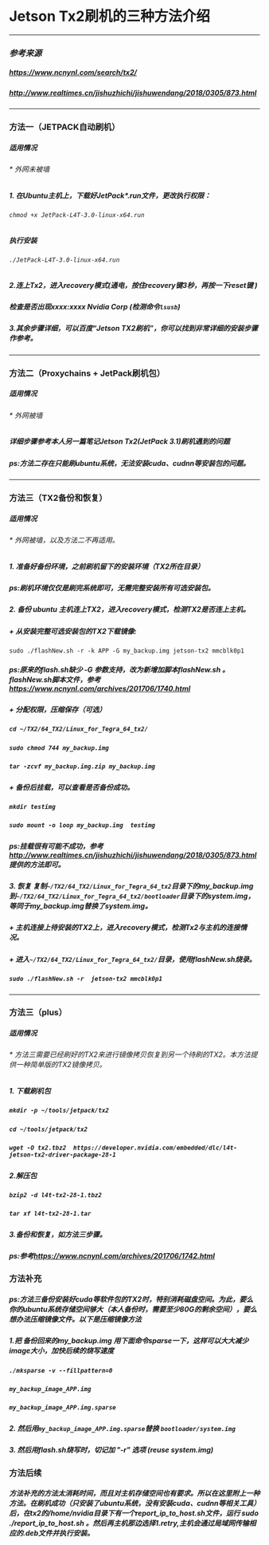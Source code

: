 # Jetson Tx2刷机的三种方法介绍

***

###  *参考来源*

##### <https://www.ncnynl.com/search/tx2/>

##### <http://www.realtimes.cn/jishuzhichi/jishuwendang/2018/0305/873.html>

***

### 方法一（JETPACK自动刷机）

##### 适用情况

###### \* 外网未被墙

##### 1. 在Ubuntu主机上，下载好JetPack*.run文件，更改执行权限：

###### `chmod +x JetPack-L4T-3.0-linux-x64.run`

##### 执行安装

###### `./JetPack-L4T-3.0-linux-x64.run`

#####  2.连上Tx2，进入recovery模式(通电，按住recovery键3秒，再按一下reset键 )

#####  检查是否出现xxxx:xxxx Nvidia Corp (检测命令`lsusb`)

##### 3.其余步骤详细，可以百度“Jetson TX2刷机”，你可以找到非常详细的安装步骤作参考。

***

### 方法二（Proxychains + JetPack刷机包）

##### 适用情况

###### \* 外网被墙

##### 详细步骤参考本人另一篇笔记*Jetson Tx2(JetPack 3.1)刷机遇到的问题*

##### ps:方法二存在只能刷ubuntu系统，无法安装cuda、cudnn等安装包的问题。

***

### 方法三（TX2备份和恢复）

##### 适用情况

###### \* 外网被墙，以及方法二不再适用。

##### 1. 准备好备份环境，之前刷机留下的安装环境（TX2所在目录）

##### ps:刷机环境仅仅是刷完系统即可，无需完整安装所有可选安装包。

##### 2. *备份* ubuntu 主机连上TX2，进入recovery模式，检测TX2是否连上主机。

##### \+ 从安装完整可选安装包的TX2下载镜像:

`sudo ./flashNew.sh -r -k APP -G my_backup.img jetson-tx2 mmcblk0p1`

##### ps:原来的flash.sh缺少 -G 参数支持，改为新增加脚本flashNew.sh 。flashNew.sh脚本文件，参考<https://www.ncnynl.com/archives/201706/1740.html>

##### \+ 分配权限，压缩保存（可选）

##### `cd ~/TX2/64_TX2/Linux_for_Tegra_64_tx2/ `

#####  `sudo chmod 744 my_backup.img`

##### `tar -zcvf my_backup.img.zip my_backup.img`

##### \+ 备份后挂载，可以查看是否备份成功。

##### `mkdir testimg`

##### `sudo mount -o loop my_backup.img  testimg`

##### ps:挂载很有可能不成功，参考<http://www.realtimes.cn/jishuzhichi/jishuwendang/2018/0305/873.html>提供的方法即可。

#####  3. *恢复* 复制`~/TX2/64_TX2/Linux_for_Tegra_64_tx2`目录下的my_backup.img到`~/TX2/64_TX2/Linux_for_Tegra_64_tx2/bootloader`目录下的system.img，等同于my_backup.img替换了system.img。

##### \+ 主机连接上待安装的TX2上，进入recovery模式，检测Tx2与主机的连接情况。

##### \+ 进入`~/TX2/64_TX2/Linux_for_Tegra_64_tx2/`目录，使用flashNew.sh烧录。

##### `sudo ./flashNew.sh -r  jetson-tx2 mmcblk0p1`

***

### 方法三（plus）

##### 适用情况

###### \* 方法三需要已经刷好的TX2来进行镜像拷贝恢复到另一个待刷的TX2。本方法提供一种简单版的TX2镜像拷贝。

##### 1. 下载刷机包

##### `mkdir -p ~/tools/jetpack/tx2 `

##### `cd ~/tools/jetpack/tx2 `

##### `wget -O tx2.tbz2  https://developer.nvidia.com/embedded/dlc/l4t-jetson-tx2-driver-package-28-1 `

##### 2.解压包

##### `bzip2 -d l4t-tx2-28-1.tbz2`

##### `tar xf l4t-tx2-28-1.tar`

##### 3.备份和恢复，如方法三步骤。

##### ps:参考<https://www.ncnynl.com/archives/201706/1742.html>

### 方法补充

##### ps:方法三备份安装好cuda等软件包的TX2时，特别消耗磁盘空间。为此，要么你的ubuntu系统存储空间够大（本人备份时，需要至少80G的剩余空间），要么想办法压缩镜像文件。以下是压缩镜像方法

##### 1.把 备份回来的my_backup.img 用下面命令sparse一下，这样可以大大减少image大小，加快后续的烧写速度

##### `./mksparse -v --fillpattern=0 `

##### `my_backup_image_APP.img`

##### `my_backup_image_APP.img.sparse`

##### 2. 然后用`my_backup_image_APP.img.sparse`替换 `bootloader/system.img`

##### 3. 然后用flash.sh烧写时，切记加  "-r" 选项 (reuse system.img)

### 方法后续

##### 方法补充的方法太消耗时间，而且对主机存储空间也有要求。所以在这里附上一种方法。在刷机成功（只安装了ubuntu系统，没有安装cuda、cudnn等相关工具）后，在tx2的/home/nvidia目录下有一个report_ip_to_host.sh文件，运行 sudo  ./report_ip_to_host.sh 。然后再主机那边选择1.retry,主机会通过局域网传输相应的.deb文件并执行安装。
